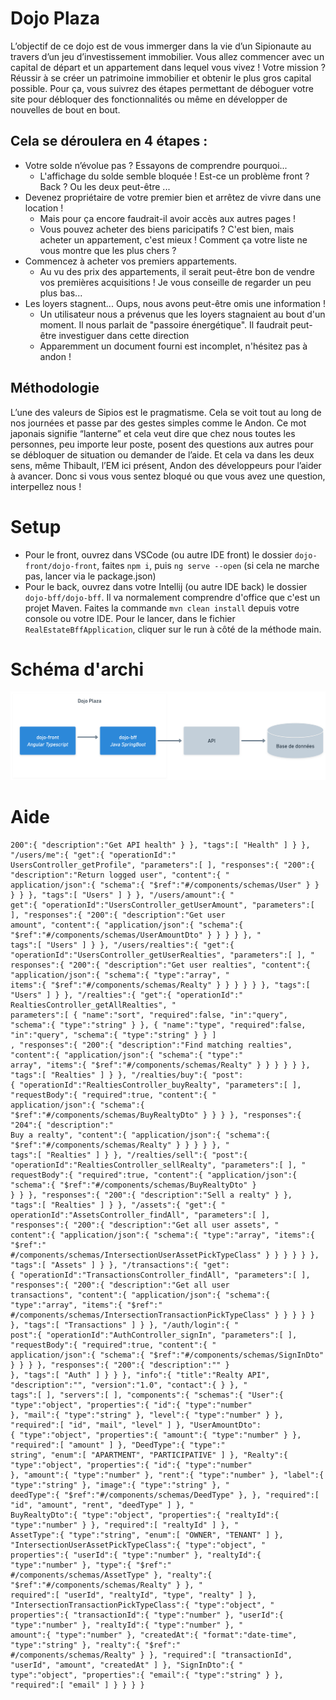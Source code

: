 # Dojo Plaza

L’objectif de ce dojo est de vous immerger dans la vie d’un Sipionaute au travers d’un jeu d’investissement immobilier.
Vous allez commencer avec un capital de départ et un appartement dans lequel vous vivez ! Votre mission ? Réussir à se
créer un patrimoine immobilier et obtenir le plus gros capital possible. Pour ça, vous suivrez des étapes permettant de
déboguer votre site pour débloquer des fonctionnalités ou même en développer de nouvelles de bout en bout.

## Cela se déroulera en 4 étapes :

- Votre solde n’évolue pas ? Essayons de comprendre pourquoi...
    - L'affichage du solde semble bloquée ! Est-ce un problème front ? Back ? Ou les deux peut-être ...
- Devenez propriétaire de votre premier bien et arrêtez de vivre dans une location !
    - Mais pour ça encore faudrait-il avoir accès aux autres pages !
    - Vous pouvez acheter des biens paricipatifs ? C'est bien, mais acheter un appartement, c'est mieux ! Comment ça
      votre liste ne vous montre que les plus chers ?
- Commencez à acheter vos premiers appartements.
    - Au vu des prix des appartements, il serait peut-être bon de vendre vos premières acquisitions ! Je vous conseille
      de regarder un peu plus bas...
- Les loyers stagnent... Oups, nous avons peut-être omis une information !
    - Un utilisateur nous a prévenus que les loyers stagnaient au bout d'un moment. Il nous parlait de "passoire
      énergétique". Il faudrait peut-être investiguer dans cette direction
    - Apparemment un document fourni est incomplet, n'hésitez pas à andon !

## Méthodologie

L’une des valeurs de Sipios est le pragmatisme. Cela se voit tout au long de nos journées et passe par des gestes
simples comme le Andon. Ce mot japonais signifie “lanterne” et cela veut dire que chez nous toutes les personnes, peu
importe leur poste, posent des questions aux autres pour se débloquer de situation ou demander de l’aide. Et cela va
dans les deux sens, même Thibault, l’EM ici présent, Andon des développeurs pour l’aider à avancer. Donc si vous vous
sentez bloqué ou que vous avez une question, interpellez nous !

# Setup

- Pour le front, ouvrez dans VSCode (ou autre IDE front) le dossier `dojo-front/dojo-front`, faites `npm i`,
  puis `ng serve --open` (si cela ne marche pas, lancer via le package.json)
- Pour le back, ouvrez dans votre Intellij (ou autre IDE back) le dossier `dojo-bff/dojo-bff`. Il va normalement comprendre
  d'office que c'est un projet Maven. Faites la commande `mvn clean install` depuis votre console ou votre IDE. Pour le lancer, dans le fichier `RealEstateBffApplication`, cliquer sur
  le run à côté de la méthode main.

# Schéma d'archi

![](archi.png)

# Aide

```{ "openapi":"3.0.0", "paths":{ "/":{ "get":{ "operationId":"AppController_getHello", "parameters":[ ], "responses":{ "
200":{ "description":"Get API health" } }, "tags":[ "Health" ] } }, "/users/me":{ "get":{ "operationId":"
UsersController_getProfile", "parameters":[ ], "responses":{ "200":{ "description":"Return logged user", "content":{ "
application/json":{ "schema":{ "$ref":"#/components/schemas/User" } } } } }, "tags":[ "Users" ] } }, "/users/amount":{ "
get":{ "operationId":"UsersController_getUserAmount", "parameters":[ ], "responses":{ "200":{ "description":"Get user
amount", "content":{ "application/json":{ "schema":{ "$ref":"#/components/schemas/UserAmountDto" } } } } }, "
tags":[ "Users" ] } }, "/users/realties":{ "get":{ "operationId":"UsersController_getUserRealties", "parameters":[ ], "
responses":{ "200":{ "description":"Get user realties", "content":{ "application/json":{ "schema":{ "type":"array", "
items":{ "$ref":"#/components/schemas/Realty" } } } } } }, "tags":[ "Users" ] } }, "/realties":{ "get":{ "operationId":"
RealtiesController_getAllRealties", "
parameters":[ { "name":"sort", "required":false, "in":"query", "schema":{ "type":"string" } }, { "name":"type", "required":false, "in":"query", "schema":{ "type":"string" } } ]
, "responses":{ "200":{ "description":"Find matching realties", "content":{ "application/json":{ "schema":{ "type":"
array", "items":{ "$ref":"#/components/schemas/Realty" } } } } } }, "tags":[ "Realties" ] } }, "/realties/buy":{ "post":
{ "operationId":"RealtiesController_buyRealty", "parameters":[ ], "requestBody":{ "required":true, "content":{ "
application/json":{ "schema":{ "$ref":"#/components/schemas/BuyRealtyDto" } } } }, "responses":{ "204":{ "description":"
Buy a realty", "content":{ "application/json":{ "schema":{ "$ref":"#/components/schemas/Realty" } } } } }, "
tags":[ "Realties" ] } }, "/realties/sell":{ "post":{ "operationId":"RealtiesController_sellRealty", "parameters":[ ], "
requestBody":{ "required":true, "content":{ "application/json":{ "schema":{ "$ref":"#/components/schemas/BuyRealtyDto" }
} } }, "responses":{ "200":{ "description":"Sell a realty" } }, "tags":[ "Realties" ] } }, "/assets":{ "get":{ "
operationId":"AssetsController_findAll", "parameters":[ ], "responses":{ "200":{ "description":"Get all user assets", "
content":{ "application/json":{ "schema":{ "type":"array", "items":{ "$ref":"
#/components/schemas/IntersectionUserAssetPickTypeClass" } } } } } }, "tags":[ "Assets" ] } }, "/transactions":{ "get":
{ "operationId":"TransactionsController_findAll", "parameters":[ ], "responses":{ "200":{ "description":"Get all user
transactions", "content":{ "application/json":{ "schema":{ "type":"array", "items":{ "$ref":"
#/components/schemas/IntersectionTransactionPickTypeClass" } } } } } }, "tags":[ "Transactions" ] } }, "/auth/login":{ "
post":{ "operationId":"AuthController_signIn", "parameters":[ ], "requestBody":{ "required":true, "content":{ "
application/json":{ "schema":{ "$ref":"#/components/schemas/SignInDto" } } } }, "responses":{ "200":{ "description":"" }
}, "tags":[ "Auth" ] } } }, "info":{ "title":"Realty API", "description":"", "version":"1.0", "contact":{ } }, "
tags":[ ], "servers":[ ], "components":{ "schemas":{ "User":{ "type":"object", "properties":{ "id":{ "type":"number"
}, "mail":{ "type":"string" }, "level":{ "type":"number" } }, "required":[ "id", "mail", "level" ] }, "UserAmountDto":
{ "type":"object", "properties":{ "amount":{ "type":"number" } }, "required":[ "amount" ] }, "DeedType":{ "type":"
string", "enum":[ "APARTMENT", "PARTICIPATIVE" ] }, "Realty":{ "type":"object", "properties":{ "id":{ "type":"number"
}, "amount":{ "type":"number" }, "rent":{ "type":"number" }, "label":{ "type":"string" }, "image":{ "type":"string" }, "
deedType":{ "$ref":"#/components/schemas/DeedType" }, }, "required":[ "id", "amount", "rent", "deedType" ] }, "
BuyRealtyDto":{ "type":"object", "properties":{ "realtyId":{ "type":"number" } }, "required":[ "realtyId" ] }, "
AssetType":{ "type":"string", "enum":[ "OWNER", "TENANT" ] }, "IntersectionUserAssetPickTypeClass":{ "type":"object", "
properties":{ "userId":{ "type":"number" }, "realtyId":{ "type":"number" }, "type":{ "$ref":"
#/components/schemas/AssetType" }, "realty":{ "$ref":"#/components/schemas/Realty" } }, "
required":[ "userId", "realtyId", "type", "realty" ] }, "IntersectionTransactionPickTypeClass":{ "type":"object", "
properties":{ "transactionId":{ "type":"number" }, "userId":{ "type":"number" }, "realtyId":{ "type":"number" }, "
amount":{ "type":"number" }, "createdAt":{ "format":"date-time", "type":"string" }, "realty":{ "$ref":"
#/components/schemas/Realty" } }, "required":[ "transactionId", "userId", "amount", "createdAt" ] }, "SignInDto":{ "
type":"object", "properties":{ "email":{ "type":"string" } }, "required":[ "email" ] } } } }
```